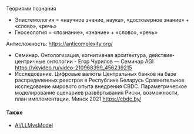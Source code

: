 Теориями познания
- Эпистемология = «научное знание, наука», «достоверное знание» + «слово», «речь»
- Гносеология = «познание», «знание» + «слово», «речь»

Антисложность: https://anticomplexity.org/
- Семинар. Онтологизация, когнитивная архитектура, действие-центричные онтологии - Егор Чурилов — Семинар AGI
https://vkvideo.ru/video-210968399_456239215
- Исследование. Цифровые валюты Центральных банков на базе распределенных реестров в Республике Беларусь
Сравнительное исследование мирового опыта внедрения CBDC. Параметрическое моделирование сценариев развёртывания
Риски, возможности, план имплементации. Минск 2021 https://cbdc.by/

#### Также
- [AI/LLMvsModel](https://github.com/bpmbpm/doc/tree/main/AI/LLMvsModel)

